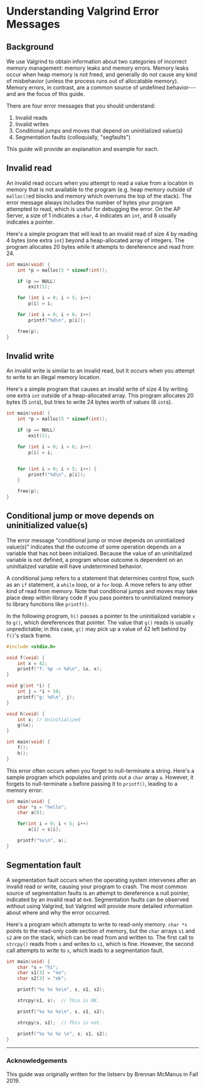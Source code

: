 # Understanding Valgrind Error Messages

## Background

We use Valgrind to obtain information about two categories of incorrect memory
management: memory leaks and memory errors.  Memory leaks occur when heap memory
is not freed, and generally do not cause any kind of misbehavior (unless the
process runs out of allocatable memory).  Memory errors, in contrast, are a
common source of undefined behavior---and are the focus of this guide.

There are four error messages that you should understand:

1. Invalid reads
2. Invalid writes
3. Conditional jumps and moves that depend on uninitialized value(s)
4. Segmentation faults (colloquially, "segfaults")

This guide will provide an explanation and example for each.

## Invalid read

An invalid read occurs when you attempt to read a value from a location in
memory that is not available to the program (e.g. heap memory outside of
`malloc()`ed blocks and memory which overruns the top of the stack).  The error
message always includes the number of bytes your program attempted to read,
which is useful for debugging the error.  On the AP Server, a size of 1 indicates a
`char`, 4 indicates an `int`, and 8 usually indicates a pointer.

Here's a simple program that will lead to an invalid read of size 4 by reading
4 bytes (one extra `int`) beyond a heap-allocated array of integers.  The
program allocates 20 bytes while it attempts to dereference and read from 24.

```c
int main(void) {
    int *p = malloc(5 * sizeof(int));

    if (p == NULL)
        exit(1);

    for (int i = 0; i < 5; i++)
        p[i] = i;

    for (int i = 0; i < 6; i++)
        printf("%d\n", p[i]);

    free(p);
}
```

## Invalid write

An invalid write is similar to an invalid read, but it occurs when you attempt
to write to an illegal memory location.

Here's a simple program that causes an invalid write of size 4 by writing one
extra `int` outside of a heap-allocated array.  This program allocates 20 bytes
(5 `int`s), but tries to write 24 bytes worth of values (6 `int`s).

```c
int main(void) {
    int *p = malloc(5 * sizeof(int));

    if (p == NULL)
        exit(1);

    for (int i = 0; i < 6; i++)
        p[i] = i;


    for (int i = 0; i < 5; i++) {
        printf("%d\n", p[i]);
    }

    free(p);
}
```

## Conditional jump or move depends on uninitialized value(s)

The error message "conditional jump or move depends on uninitialized value(s)"
indicates that the outcome of some operation depends on a variable that has not
been initialized.  Because the value of an uninitialized variable is not
defined, a program whose outcome is dependent on an uninitialized variable will
have undetermined behavior.

A conditional jump refers to a statement that determines control flow, such as
an `if` statement, a `while` loop, or a `for` loop.  A move refers to any other
kind of read from memory.  Note that conditional jumps and moves may take place
deep within library code if you pass pointers to uninitialized memory to
library functions like `printf()`.

In the following program, `h()` passes a pointer to the uninitialized variable
`x` to `g()`, which dereferences that pointer.  The value that `g()` reads is
usually unpredictable; in this case, `g()` may pick up a value of 42 left
behind by `f()`'s stack frame.

```c
#include <stdio.h>

void f(void) {
    int x = 42;
    printf("f: %p -> %d\n", &x, x);
}

void g(int *i) {
    int j = *i + 10;
    printf("g: %d\n", j);
}

void h(void) {
    int x; // Uninitialized
    g(&x);
}

int main(void) {
    f();
    h();
}
```

This error often occurs when you forget to null-terminate a string.  Here's
a sample program which populates and prints out a `char` array `a`.  However,
it forgets to null-terminate `a` before passing it to `printf()`, leading to
a memory error:

```c
int main(void) {
    char *s = "hello";
    char a[6];

    for(int i = 0; i < 5; i++)
        a[i] = s[i];

    printf("%s\n", a);
}
```

## Segmentation fault

A segmentation fault occurs when the operating system intervenes after an
invalid read or write, causing your program to crash.  The most common source
of segmentation faults is an attempt to dereference a null pointer, indicated
by an invalid read at `0x0`.  Segmentation faults can be observed without using
Valgrind, but Valgrind will provide more detailed information about where and
why the error occurred.

Here's a program which attempts to write to read-only memory. `char *s` points
to the read-only code section of memory, but the `char` arrays `s1` and `s2`
are on the stack, which can be read from and written to.  The first call to
`strcpy()` reads from `s` and writes to `s1`, which is fine.  However, the
second call attempts to write to `s`, which leads to a segmentation fault.

```c
int main(void) {
    char *s = "hi";
    char s1[3] = "no";
    char s2[3] = "ok";

    printf("%s %s %s\n", s, s1, s2);

    strcpy(s1, s);  // This is OK.

    printf("%s %s %s\n", s, s1, s2);

    strcpy(s, s2);  // This is not.

    printf("%s %s %s \n", s, s1, s2);
}
```

----

### Acknowledgements

This guide was originally written for the listserv by Brennan McManus in Fall 2019.
